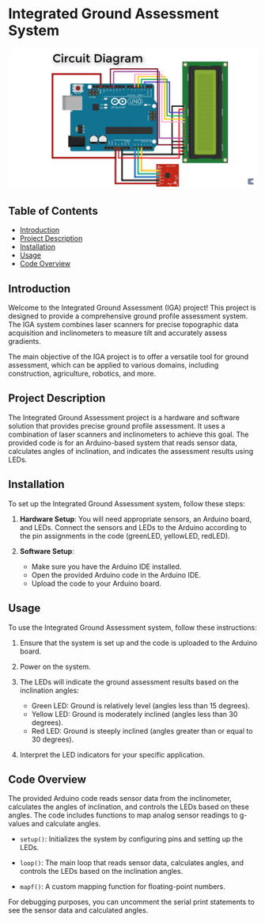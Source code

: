# Integrated Ground Assessment System

![Project Logo](./Circuit_Dia.png)

## Table of Contents

- [Introduction](#introduction)
- [Project Description](#project-description)
- [Installation](#installation)
- [Usage](#usage)
- [Code Overview](#code-overview)

## Introduction

Welcome to the Integrated Ground Assessment (IGA) project! This project is designed to provide a comprehensive ground profile assessment system. The IGA system combines laser scanners for precise topographic data acquisition and inclinometers to measure tilt and accurately assess gradients.

The main objective of the IGA project is to offer a versatile tool for ground assessment, which can be applied to various domains, including construction, agriculture, robotics, and more.

## Project Description

The Integrated Ground Assessment project is a hardware and software solution that provides precise ground profile assessment. It uses a combination of laser scanners and inclinometers to achieve this goal. The provided code is for an Arduino-based system that reads sensor data, calculates angles of inclination, and indicates the assessment results using LEDs.

## Installation

To set up the Integrated Ground Assessment system, follow these steps:

1. **Hardware Setup**: You will need appropriate sensors, an Arduino board, and LEDs. Connect the sensors and LEDs to the Arduino according to the pin assignments in the code (greenLED, yellowLED, redLED).

2. **Software Setup**:
   - Make sure you have the Arduino IDE installed.
   - Open the provided Arduino code in the Arduino IDE.
   - Upload the code to your Arduino board.

## Usage

To use the Integrated Ground Assessment system, follow these instructions:

1. Ensure that the system is set up and the code is uploaded to the Arduino board.

2. Power on the system.

3. The LEDs will indicate the ground assessment results based on the inclination angles:
   - Green LED: Ground is relatively level (angles less than 15 degrees).
   - Yellow LED: Ground is moderately inclined (angles less than 30 degrees).
   - Red LED: Ground is steeply inclined (angles greater than or equal to 30 degrees).

4. Interpret the LED indicators for your specific application.

## Code Overview

The provided Arduino code reads sensor data from the inclinometer, calculates the angles of inclination, and controls the LEDs based on these angles. The code includes functions to map analog sensor readings to g-values and calculate angles.

- `setup()`: Initializes the system by configuring pins and setting up the LEDs.

- `loop()`: The main loop that reads sensor data, calculates angles, and controls the LEDs based on the inclination angles.

- `mapf()`: A custom mapping function for floating-point numbers.

For debugging purposes, you can uncomment the serial print statements to see the sensor data and calculated angles.




